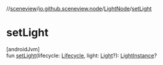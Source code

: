 //[sceneview](../../../index.md)/[io.github.sceneview.node](../index.md)/[LightNode](index.md)/[setLight](set-light.md)

# setLight

[androidJvm]\
fun [setLight](set-light.md)(lifecycle: [Lifecycle](https://developer.android.com/reference/kotlin/androidx/lifecycle/Lifecycle.html), light: [Light](../../com.google.ar.sceneform.rendering/-light/index.md)?): [LightInstance](../../com.google.ar.sceneform.rendering/-light-instance/index.md)?
